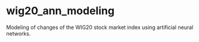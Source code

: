 # wig20_ann_modeling
Modeling of changes of the WIG20 stock market index using artificial neural networks.
